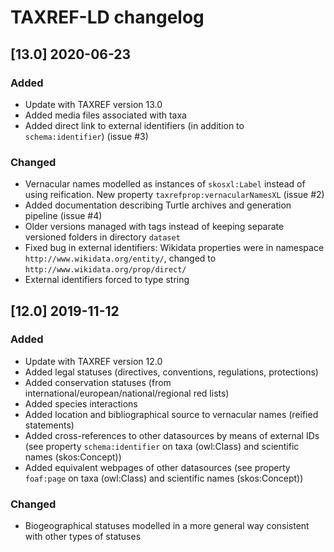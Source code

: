 # TAXREF-LD changelog

## [13.0] 2020-06-23

### Added
- Update with TAXREF version 13.0
- Added media files associated with taxa
- Added direct link to external identifiers (in addition to `schema:identifier`) (issue #3)

### Changed
- Vernacular names modelled as instances of `skosxl:Label` instead of using reification. New property `taxrefprop:vernacularNamesXL` (issue #2)
- Added documentation describing Turtle archives and generation pipeline (issue #4)
- Older versions managed with tags instead of keeping separate versioned folders in directory `dataset`
- Fixed bug in external identifiers: Wikidata properties were in namespace `http://www.wikidata.org/entity/`, changed to `http://www.wikidata.org/prop/direct/`
- External identifiers forced to type string


## [12.0] 2019-11-12

### Added
- Update with TAXREF version 12.0
- Added legal statuses (directives, conventions, regulations, protections)
- Added conservation statuses (from international/european/national/regional red lists)
- Added species interactions
- Added location and bibliographical source to vernacular names (reified statements)
- Added cross-references to other datasources by means of external IDs (see property `schema:identifier` on taxa (owl:Class) and scientific names (skos:Concept))
- Added equivalent webpages of other datasources (see property `foaf:page` on taxa (owl:Class) and scientific names (skos:Concept))

### Changed
- Biogeographical statuses modelled in a more general way consistent with other types of statuses

